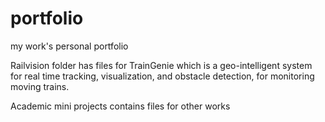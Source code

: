 # portfolio
my work's personal portfolio

Railvision folder has files for TrainGenie which is a geo-intelligent system for real time tracking, visualization, and obstacle detection, for monitoring moving trains.

Academic mini projects contains files for other works 
